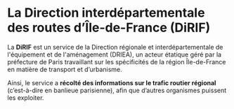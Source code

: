 # La Direction interdépartementale des routes d’Île-de-France (DiRIF)

La **DiRIF** est un service de la Direction régionale et interdépartementale de l'équipement et de l'aménagement (DRIEA), un acteur étatique géré par la préfecture de Paris travaillant sur les spécificités de la région Île-de-France en matière de transport et d’urbanisme.

Ainsi, le service a **récolté des informations sur le trafic routier régional** (c’est-à-dire en banlieue parisienne), afin que d’autres organismes puissent les exploiter.
